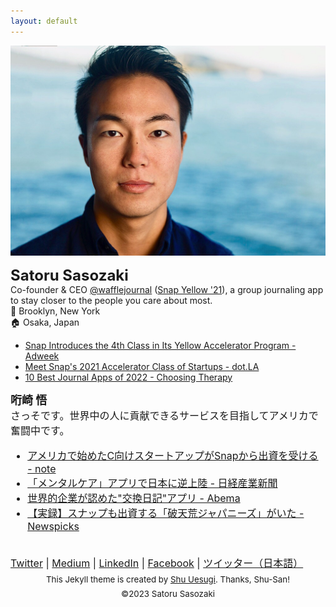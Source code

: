 ```yaml
---
layout: default
---
```

<img class="roundrect" src="images/warm_rectangle.jpeg" alt="Satoru Sasozaki">
<meta name="p:domain_verify" content="baead29bca41d8a04882e12d264019d6"/>
<script src="https://cdn.jsdelivr.net/npm/mailtoui@1.0.1/dist/mailtoui-min.js"></script>

<strong><font size="5">Satoru Sasozaki</font></strong><br>
Co-founder & CEO <a href="https://www.wafflejournal.com/" target="\_blank">@wafflejournal</a> (<a href="https://www.adweek.com/media/snap-introduces-the-4th-class-in-its-yellow-accelerator-program/" target="\_blank">Snap Yellow '21</a>), a group journaling app to stay closer to the people you care about most. 
<br>
📍 Brooklyn, New York<br>
🏠 Osaka, Japan
* <a href="https://www.adweek.com/media/snap-introduces-the-4th-class-in-its-yellow-accelerator-program/" target="\_blank">Snap Introduces the 4th Class in Its Yellow Accelerator Program - Adweek </a>
* <a href="https://dot.la/snap-yellow-accelerator-2021-2650557659.html" target="\_blank">Meet Snap's 2021 Accelerator Class of Startups - dot.LA </a>
* <a href="https://www.choosingtherapy.com/best-journal-apps/" target="\_blank">10 Best Journal Apps of 2022 - Choosing Therapy</a>

<strong><font size="4">哘崎 悟</font></strong><br><font size="3">
さっそです。世界中の人に貢献できるサービスを目指してアメリカで奮闘中です。
* <font size="3"><a href="https://note.com/sa10r/n/n5902417a57c0" target="\_blank">アメリカで始めたC向けスタートアップがSnapから出資を受ける - note</a></font>
* <font size="3"><a href="https://www.nikkei.com/article/DGXZQOUF160PD0W2A011C2000000/" target="\_blank">「メンタルケア」アプリで日本に逆上陸 - 日経産業新聞</a></font>
* <font size="3"><a href="https://times.abema.tv/articles/-/10037249" target="\_blank">世界的企業が認めた"交換日記"アプリ - Abema</a></font>
* <font size="3"><a href="https://newspicks.com/news/7869792" target="\_blank">
【実録】スナップも出資する「破天荒ジャパニーズ」がいた - Newspicks</a></font>
  

<br>
<a href="https://twitter.com/ssasozaki">Twitter</a> | 
<a href="https://medium.com/@satorusasozaki">Medium</a> | 
<a href="https://www.linkedin.com/in/satorusasozaki/">LinkedIn</a> | 
<a href="https://www.facebook.com/satoru.sasozaki/">Facebook</a> | 
<font size="3"><a href="https://twitter.com/satorusasozaki">ツイッター（日本語）</a></font>

<center><sub>This Jekyll theme is created by <a href="http://chibicode.com/" target="\_blank">Shu Uesugi</a>. Thanks, Shu-San!</sub></center>

<center><sub> ©2023 Satoru Sasozaki </sub></center>
